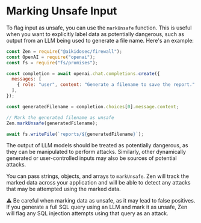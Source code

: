 # Marking Unsafe Input

To flag input as unsafe, you can use the `markUnsafe` function. This is useful when you want to explicitly label data as potentially dangerous, such as output from an LLM being used to generate a file name. Here's an example:

```js
const Zen = require("@aikidosec/firewall");
const OpenAI = require("openai");
const fs = require("fs/promises");

const completion = await openai.chat.completions.create({
  messages: [
    { role: "user", content: "Generate a filename to save the report." },
  ],
});

const generatedFilename = completion.choices[0].message.content;

// Mark the generated filename as unsafe
Zen.markUnsafe(generatedFilename);

await fs.writeFile(`reports/${generatedFilename}`);
```

The output of LLM models should be treated as potentially dangerous, as they can be manipulated to perform attacks. Similarly, other dynamically generated or user-controlled inputs may also be sources of potential attacks.

You can pass strings, objects, and arrays to `markUnsafe`. Zen will track the marked data across your application and will be able to detect any attacks that may be attempted using the marked data.

⚠️ Be careful when marking data as unsafe, as it may lead to false positives. If you generate a full SQL query using an LLM and mark it as unsafe, Zen will flag any SQL injection attempts using that query as an attack.
